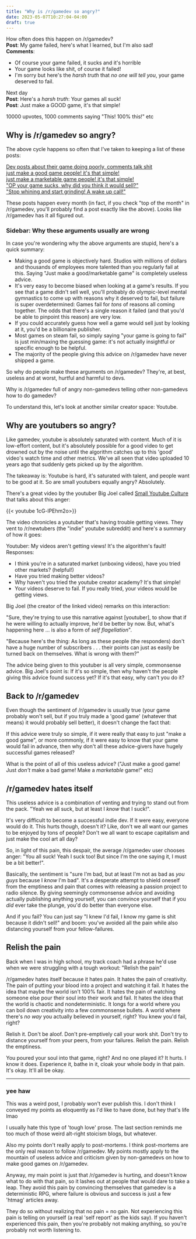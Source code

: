 ```yaml
---
title: "Why is /r/gamedev so angry?"
date: 2023-05-07T10:27:04-04:00
draft: true
---
```

How often does this happen on /r/gamedev?\
**Post**: My game failed, here's what I learned, but I'm also sad!\
**Comments**:
- Of course your game failed, it sucks and it's horrible
- Your game looks like shit, of course it failed!
- I'm sorry but here's the *harsh truth* that *no one will tell you*, your game deserved to fail.

Next day\
**Post**: Here's a *harsh truth*: Your games all suck! \
**Post**: Just make a GOOD game, it's that simple!

10000 upvotes, 1000 comments saying "This! 100% this!" etc

## Why is /r/gamedev so angry?
The above cycle happens so often that I've taken to keeping a list of these posts:

[Dev posts about their game doing poorly, comments talk shit](https://www.reddit.com/r/gamedev/comments/zgeufq/lets_talk_about_the_actual_reality_of_indie_game/)\
[just make a good game people! it's that simple!](https://www.reddit.com/r/gamedev/comments/zfwwwv/if_your_game_didnt_sell_or_got_few_downloads/)\
[just make a marketable game people! it's that simple!](https://www.reddit.com/r/gamedev/comments/10as345/discussion_the_number_one_reason_why_indie/)\
["OP your game sucks, why did you think it would sell?"](https://www.reddit.com/r/gamedev/comments/w59ltd/ive_never_worked_harder_for_200_in_my_life/ih7eqtr/)\
["Stop whining and start grinding! A wake up call!"](https://www.reddit.com/r/gamedev/comments/120pt4h/stop_whining_and_start_grinding_a_wakeup_call_for/)

These posts happen every month (in fact, if you check "top of the month" in /r/gamedev, you'll probably find a post exactly like the above). Looks like /r/gamedev has it all figured out.
### Sidebar: Why these arguments usually are wrong
In case you're wondering why the above arguments are stupid, here's a quick summary:
- Making a good game is objectively hard. Studios with millions of dollars and thousands of employees more talented than you regularly fail at this. Saying "Just make a good/marketable game" is completely useless advice.
- It's very easy to become biased when looking at a game's results. If you see that a game didn't sell well, you'll probably do olympic-level mental gymnastics to come up with reasons why it deserved to fail, but failure is super overdetermined: Games fail for *tons* of reasons all coming together. The odds that there's a single reason it failed (and that you'd be able to pinpoint this reason) are very low.
- If you could accurately guess how well a game would sell just by looking at it, you'd be a billionaire publisher.
- Most games on steam fail, so simply saying "your game is going to fail" is just min/maxing the guessing game: it's not actually insightful or specific enough to be helpful.
- The majority of the people giving this advice on /r/gamedev have never shipped a game.

So why do people make these arguments on /r/gamedev? They're, at best, useless and at worst, hurtful and harmful to devs.

Why is /r/gamedev full of angry non-gamedevs telling other non-gamedevs how to do gamedev?

To understand this, let's look at another similar creator space: Youtube.
## Why are youtubers so angry?
Like gamedev, youtube is absolutely saturated with content. Much of it is low-effort content, but it's absolutely possible for a good video to get drowned out by the noise until the algorithm catches up to this 'good' video's watch time and other metrics. We've all seen that video uploaded 10 years ago that suddenly gets picked up by the algorithm.

The takeaway is: Youtube is hard, it's saturated with talent, and people want to be good at it. So are small youtubers equally angry? Absolutely.

There's a great video by the youtuber Big Joel called [Small Youtube Culture](https://www.youtube.com/watch?v=1cG-lPEhm2o) that talks about this anger:

{{< youtube 1cG-lPEhm2o>}}

The video chronicles a youtuber that's having trouble getting views. They vent to /r/newtubers (the "indie" youtube subreddit) and here's a summary of how it goes:

Youtuber: My videos aren't getting views! It's the algorithm's fault!\
Responses: 
- I think you're in a saturated market (unboxing videos), have you tried other markets? (helpful!)
- Have you tried making better videos?
- Why haven't you tried the youtube creator academy? It's that simple!
- Your videos deserve to fail. If you really tried, your videos would be getting views.

Big Joel (the creator of the linked video) remarks on this interaction:

"Sure, they're trying to use this narrative against [youtuber], to show that if he were willing to actually improve, he'd be better by now. But, what's happening here ... is also a form of *self flagellation*".

"Because here's the thing: As long as these people (the responders) don't have a huge number of subscribers . . . their points can just as easily be turned back on themselves. What is wrong with them?"

The advice being given to this youtuber is all very simple, commonsense advice. Big Joel's point is: If it's so simple, then why haven't the people giving this advice found success yet? If it's that easy, why can't you do it?

## Back to /r/gamedev
Even though the sentiment of /r/gamedev is usually true (your game probably won't sell, but if you truly made a 'good game' (whatever that means) it would probably sell better), it doesn't change the fact that:

If this advice were truly so simple, if it were really that easy to just "make a good game", or more commonly, if it were easy to know that your game would fail in advance, then why don't all these advice-givers have hugely successful games released?

What is the point of all of this useless advice? ("Just make a good game! Just *don't* make a bad game! Make a *marketable* game!" etc)
## /r/gamedev hates itself
This useless advice is a combination of venting and trying to stand out from the pack. "Yeah we all suck, but at least I *know* that I suck!".

It's very difficult to become a successful indie dev. If it were easy, everyone would do it. This hurts though, doesn't it? Like, don't we all want our games to be enjoyed by tons of people? Don't we all want to escape capitalism and just make the cool art all day?

So, in light of this pain, this despair, the average /r/gamedev user chooses anger: "You all suck! Yeah I suck too! But since I'm the one saying it, I must be a bit better!".

Basically, the sentiment is "sure I'm bad, but at least I'm not as bad as *you guys* because I *know* I'm bad". It's a desperate attempt to shield oneself from the emptiness and pain that comes with releasing a passion project to radio silence. By giving seemingly commonsense advice and avoiding actually publishing anything yourself, you can convince yourself that if you *did* ever take the plunge, you'd do better than everyone else.

And if you fail? You can just say "I knew I'd fail, I know my game is shit because it didn't sell!" and boom: you've avoided all the pain while also distancing yourself from your fellow-failures.

## Relish the pain
Back when I was in high school, my track coach had a phrase he'd use when we were struggling with a tough workout: "Relish the pain"

/r/gamedev hates itself because it hates pain. It hates the pain of creativity. The pain of putting your blood into a project and watching it fail. It hates the idea that maybe the world isn't 100% fair. It hates the pain of watching someone else pour their soul into their work and fail. It hates the idea that the world is chaotic and nondeterministic. It longs for a world where you can boil down creativity into a few commonsense bullets. A world where there's *no way* you actually believed in yourself, right? You knew you'd fail, right?

Relish it. Don't be aloof. Don't pre-emptively call your work shit. Don't try to distance yourself from your peers, from your failures. Relish the pain. Relish the emptiness.

You poured your soul into that game, right? And no one played it? It hurts. I know it does. Experience it, bathe in it, cloak your whole body in that pain. It's okay. It'll all be okay.


-------------------------------------

### yee haw
This was a weird post, I probably won't ever publish this. I don't think I conveyed my points as eloquently as I'd like to have done, but hey that's life lmao

I usually hate this type of 'tough love' prose. The last section reminds me too much of those weird alt-right stoicism blogs, but whatever.

Also my points don't really apply to post-mortems. I think post-mortems are the only real reason to follow /r/gamedev. My points mostly apply to the mountain of useless advice and criticism given by non-gamedevs on how to make good games on /r/gamedev.

Anyway, my main point is just that /r/gamedev is hurting, and doesn't know what to do with that pain, so it lashes out at people that would dare to take a leap. They avoid this pain by convincing themselves that gamedev is a deterministic RPG, where failure is obvious and success is just a few 'htmag' articles away.

They do so without realizing that no pain = no gain. Not experiencing this pain is telling on yourself (a real 'self report' as the kids say). If you haven't experienced this pain, then you're probably not making anything, so you're probably not worth listening to.